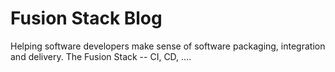 # Fusion Stack Blog
Helping software developers make sense of software packaging, integration and delivery. The Fusion Stack -- CI, CD, ....